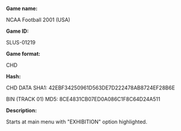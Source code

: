 **Game name:**

NCAA Football 2001 (USA)

**Game ID:**

SLUS-01219

**Game format:**

CHD

**Hash:**

CHD DATA SHA1: 42EBF34250961D563DE7D222478AB8724EF28B6E

BIN (TRACK 01) MD5: 8CE4831CB07ED0A086C1F8C64D24A511

**Description:**

Starts at main menu with "EXHIBITION" option highlighted.